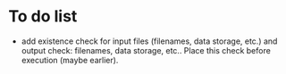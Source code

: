 # To do list

* add existence check for input files (filenames, data storage, etc.)
and output check: filenames, data storage, etc.. Place this check before execution (maybe earlier).

